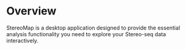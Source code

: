 # Overview

StereoMap is a desktop application designed to provide the essential analysis functionality you need to explore your Stereo-seq data interactively.
